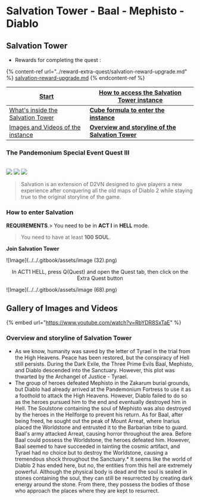 # Salvation Tower - Baal - Mephisto - Diablo

## Salvation Tower

* Rewards for completing the quest :

{% content-ref url="../reward-extra-quest/salvation-reward-upgrade.md" %}
[salvation-reward-upgrade.md](../reward-extra-quest/salvation-reward-upgrade.md)
{% endcontent-ref %}

| [Start](https://diablo2-vn.com/tm/docs/wiki/a/extra-quest-nhiem-vu-mo-rong/salvation-tower/#mo-dau)                      | [**How to access the Salvation Tower instance**](https://diablo2-vn.com/tm/docs/wiki/a/extra-quest-nhiem-vu-mo-rong/salvation-tower/#salva2)      |
| ------------------------------------------------------------------------------------------------------------------------- | --------------------------------------------------------------------------------------------------------------------------------------- |
| [What's inside the Salvation Tower](https://diablo2-vn.com/tm/docs/wiki/a/extra-quest-nhiem-vu-mo-rong/salvation-tower/#mo-dau) | [**Cube formula to enter the instance**](https://diablo2-vn.com/tm/docs/wiki/a/extra-quest-nhiem-vu-mo-rong/salvation-tower/#salva3)     |
| [Images and Videos of the instance](https://diablo2-vn.com/tm/docs/wiki/a/extra-quest-nhiem-vu-mo-rong/salvation-tower/#salva4)        | [**Overview and storyline of the Salvation Tower**](https://diablo2-vn.com/tm/docs/wiki/a/extra-quest-nhiem-vu-mo-rong/salvation-tower/#salva5) |

### **The Pandemonium Special Event Quest III** <a href="#mo-dau" id="mo-dau"></a>

\
![](https://i0.wp.com/diablo2-vn.com/wp-content/uploads/2020/09/Baal\_28Diablo\_II29.gif?resize=88%2C204\&ssl=1) ![](https://i1.wp.com/diablo2-vn.com/wp-content/uploads/2020/09/Mephisto\_28Diablo\_II29.gif?resize=185%2C171\&ssl=1) ![](https://i1.wp.com/diablo2-vn.com/wp-content/uploads/2020/09/Diablo\_28Diablo\_II29.gif?resize=135%2C158\&ssl=1)

> Salvation is an extension of D2VN designed to give players a new experience after conquering all the old maps of Diablo 2 while staying true to the original storyline of the game.

### **How to enter Salvation** <a href="#salva2" id="salva2"></a>

**REQUIREMENTS**.> You need to be in **ACT I** in **HELL** mode.
> 
> You need to have at least **100 SOUL**.

**Join Salvation Tower**

![Image](../../.gitbook/assets/image (32).png)

<div align="center">
  <p>In ACT1 HELL, press Q(Quest) and open the Quest tab, then click on the Extra Quest button</p>
</div>

![Image](../../.gitbook/assets/image (68).png)

## **Gallery of Images and Videos** <a href="#salva4" id="salva4"></a>

{% embed url="https://www.youtube.com/watch?v=RbYDR8SxTaE" %}

### Overview and storyline of Salvation Tower <a href="#salva5" id="salva5"></a>

* As we know, humanity was saved by the letter of Tyrael in the trial from the High Heavens. Peace has been restored, but the conspiracy of Hell still persists. During the Dark Exile, the Three Prime Evils Baal, Mephisto, and Diablo descended into the Sanctuary. However, this plot was thwarted by the Archangel of Justice - Tyrael.
* The group of heroes defeated Mephisto in the Zakarum burial grounds, but Diablo had already arrived at the Pandemonium Fortress to use it as a foothold to attack the High Heavens. However, Diablo failed to do so as the heroes pursued him to the end and eventually destroyed him in Hell. The Soulstone containing the soul of Mephisto was also destroyed by the heroes in the Hellforge to prevent his return. As for Baal, after being freed, he sought out the peak of Mount Arreat, where Inarius placed the Worldstone and entrusted it to the Barbarian tribe to guard. Baal's army attacked Arreat, causing horror throughout the area. Before Baal could possess the Worldstone, the heroes defeated him. However, Baal seemed to have succeeded in tainting the cosmic artifact, and Tyrael had no choice but to destroy the Worldstone, causing a tremendous shock throughout the Sanctuary.* It seems like the world of Diablo 2 has ended here, but no, the entities from this hell are extremely powerful. Although the physical body is dead and the soul is sealed in stones containing the soul, they can still be resurrected by creating dark energy around the stone. From there, they possess the bodies of those who approach the places where they are kept to resurrect.